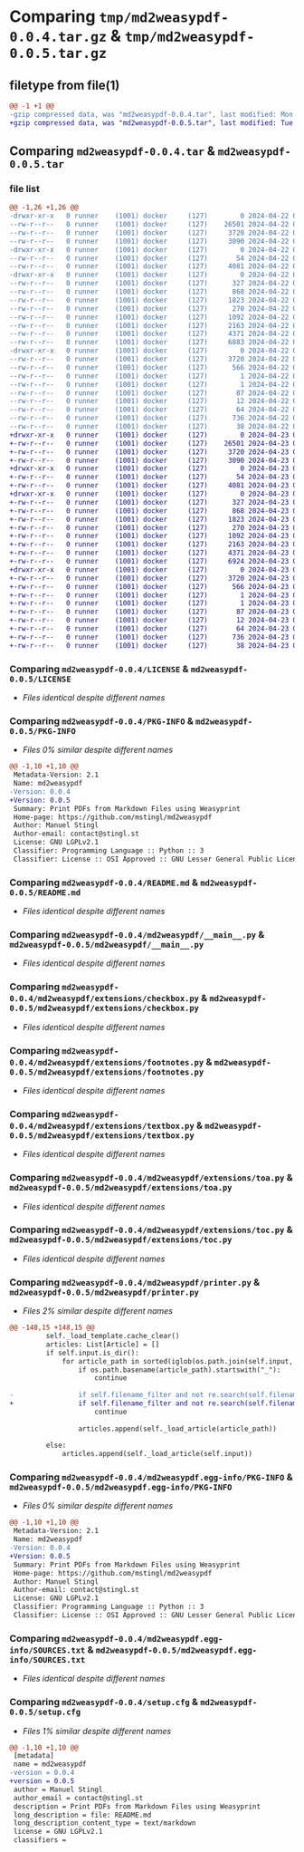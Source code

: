 # Comparing `tmp/md2weasypdf-0.0.4.tar.gz` & `tmp/md2weasypdf-0.0.5.tar.gz`

## filetype from file(1)

```diff
@@ -1 +1 @@
-gzip compressed data, was "md2weasypdf-0.0.4.tar", last modified: Mon Apr 22 06:03:29 2024, max compression
+gzip compressed data, was "md2weasypdf-0.0.5.tar", last modified: Tue Apr 23 06:20:04 2024, max compression
```

## Comparing `md2weasypdf-0.0.4.tar` & `md2weasypdf-0.0.5.tar`

### file list

```diff
@@ -1,26 +1,26 @@
-drwxr-xr-x   0 runner    (1001) docker     (127)        0 2024-04-22 06:03:29.453976 md2weasypdf-0.0.4/
--rw-r--r--   0 runner    (1001) docker     (127)    26501 2024-04-22 06:03:25.000000 md2weasypdf-0.0.4/LICENSE
--rw-r--r--   0 runner    (1001) docker     (127)     3720 2024-04-22 06:03:29.453976 md2weasypdf-0.0.4/PKG-INFO
--rw-r--r--   0 runner    (1001) docker     (127)     3090 2024-04-22 06:03:25.000000 md2weasypdf-0.0.4/README.md
-drwxr-xr-x   0 runner    (1001) docker     (127)        0 2024-04-22 06:03:29.453976 md2weasypdf-0.0.4/md2weasypdf/
--rw-r--r--   0 runner    (1001) docker     (127)       54 2024-04-22 06:03:25.000000 md2weasypdf-0.0.4/md2weasypdf/__init__.py
--rw-r--r--   0 runner    (1001) docker     (127)     4081 2024-04-22 06:03:25.000000 md2weasypdf-0.0.4/md2weasypdf/__main__.py
-drwxr-xr-x   0 runner    (1001) docker     (127)        0 2024-04-22 06:03:29.453976 md2weasypdf-0.0.4/md2weasypdf/extensions/
--rw-r--r--   0 runner    (1001) docker     (127)      327 2024-04-22 06:03:25.000000 md2weasypdf-0.0.4/md2weasypdf/extensions/__init__.py
--rw-r--r--   0 runner    (1001) docker     (127)      868 2024-04-22 06:03:25.000000 md2weasypdf-0.0.4/md2weasypdf/extensions/checkbox.py
--rw-r--r--   0 runner    (1001) docker     (127)     1823 2024-04-22 06:03:25.000000 md2weasypdf-0.0.4/md2weasypdf/extensions/footnotes.py
--rw-r--r--   0 runner    (1001) docker     (127)      270 2024-04-22 06:03:25.000000 md2weasypdf-0.0.4/md2weasypdf/extensions/subscript.py
--rw-r--r--   0 runner    (1001) docker     (127)     1092 2024-04-22 06:03:25.000000 md2weasypdf-0.0.4/md2weasypdf/extensions/textbox.py
--rw-r--r--   0 runner    (1001) docker     (127)     2163 2024-04-22 06:03:25.000000 md2weasypdf-0.0.4/md2weasypdf/extensions/toa.py
--rw-r--r--   0 runner    (1001) docker     (127)     4371 2024-04-22 06:03:25.000000 md2weasypdf-0.0.4/md2weasypdf/extensions/toc.py
--rw-r--r--   0 runner    (1001) docker     (127)     6883 2024-04-22 06:03:25.000000 md2weasypdf-0.0.4/md2weasypdf/printer.py
-drwxr-xr-x   0 runner    (1001) docker     (127)        0 2024-04-22 06:03:29.453976 md2weasypdf-0.0.4/md2weasypdf.egg-info/
--rw-r--r--   0 runner    (1001) docker     (127)     3720 2024-04-22 06:03:29.000000 md2weasypdf-0.0.4/md2weasypdf.egg-info/PKG-INFO
--rw-r--r--   0 runner    (1001) docker     (127)      566 2024-04-22 06:03:29.000000 md2weasypdf-0.0.4/md2weasypdf.egg-info/SOURCES.txt
--rw-r--r--   0 runner    (1001) docker     (127)        1 2024-04-22 06:03:29.000000 md2weasypdf-0.0.4/md2weasypdf.egg-info/dependency_links.txt
--rw-r--r--   0 runner    (1001) docker     (127)        1 2024-04-22 06:03:29.000000 md2weasypdf-0.0.4/md2weasypdf.egg-info/not-zip-safe
--rw-r--r--   0 runner    (1001) docker     (127)       87 2024-04-22 06:03:29.000000 md2weasypdf-0.0.4/md2weasypdf.egg-info/requires.txt
--rw-r--r--   0 runner    (1001) docker     (127)       12 2024-04-22 06:03:29.000000 md2weasypdf-0.0.4/md2weasypdf.egg-info/top_level.txt
--rw-r--r--   0 runner    (1001) docker     (127)       64 2024-04-22 06:03:25.000000 md2weasypdf-0.0.4/pyproject.toml
--rw-r--r--   0 runner    (1001) docker     (127)      736 2024-04-22 06:03:29.453976 md2weasypdf-0.0.4/setup.cfg
--rw-r--r--   0 runner    (1001) docker     (127)       38 2024-04-22 06:03:25.000000 md2weasypdf-0.0.4/setup.py
+drwxr-xr-x   0 runner    (1001) docker     (127)        0 2024-04-23 06:20:04.291192 md2weasypdf-0.0.5/
+-rw-r--r--   0 runner    (1001) docker     (127)    26501 2024-04-23 06:19:58.000000 md2weasypdf-0.0.5/LICENSE
+-rw-r--r--   0 runner    (1001) docker     (127)     3720 2024-04-23 06:20:04.291192 md2weasypdf-0.0.5/PKG-INFO
+-rw-r--r--   0 runner    (1001) docker     (127)     3090 2024-04-23 06:19:58.000000 md2weasypdf-0.0.5/README.md
+drwxr-xr-x   0 runner    (1001) docker     (127)        0 2024-04-23 06:20:04.287192 md2weasypdf-0.0.5/md2weasypdf/
+-rw-r--r--   0 runner    (1001) docker     (127)       54 2024-04-23 06:19:58.000000 md2weasypdf-0.0.5/md2weasypdf/__init__.py
+-rw-r--r--   0 runner    (1001) docker     (127)     4081 2024-04-23 06:19:58.000000 md2weasypdf-0.0.5/md2weasypdf/__main__.py
+drwxr-xr-x   0 runner    (1001) docker     (127)        0 2024-04-23 06:20:04.287192 md2weasypdf-0.0.5/md2weasypdf/extensions/
+-rw-r--r--   0 runner    (1001) docker     (127)      327 2024-04-23 06:19:58.000000 md2weasypdf-0.0.5/md2weasypdf/extensions/__init__.py
+-rw-r--r--   0 runner    (1001) docker     (127)      868 2024-04-23 06:19:58.000000 md2weasypdf-0.0.5/md2weasypdf/extensions/checkbox.py
+-rw-r--r--   0 runner    (1001) docker     (127)     1823 2024-04-23 06:19:58.000000 md2weasypdf-0.0.5/md2weasypdf/extensions/footnotes.py
+-rw-r--r--   0 runner    (1001) docker     (127)      270 2024-04-23 06:19:58.000000 md2weasypdf-0.0.5/md2weasypdf/extensions/subscript.py
+-rw-r--r--   0 runner    (1001) docker     (127)     1092 2024-04-23 06:19:58.000000 md2weasypdf-0.0.5/md2weasypdf/extensions/textbox.py
+-rw-r--r--   0 runner    (1001) docker     (127)     2163 2024-04-23 06:19:58.000000 md2weasypdf-0.0.5/md2weasypdf/extensions/toa.py
+-rw-r--r--   0 runner    (1001) docker     (127)     4371 2024-04-23 06:19:58.000000 md2weasypdf-0.0.5/md2weasypdf/extensions/toc.py
+-rw-r--r--   0 runner    (1001) docker     (127)     6924 2024-04-23 06:19:58.000000 md2weasypdf-0.0.5/md2weasypdf/printer.py
+drwxr-xr-x   0 runner    (1001) docker     (127)        0 2024-04-23 06:20:04.287192 md2weasypdf-0.0.5/md2weasypdf.egg-info/
+-rw-r--r--   0 runner    (1001) docker     (127)     3720 2024-04-23 06:20:04.000000 md2weasypdf-0.0.5/md2weasypdf.egg-info/PKG-INFO
+-rw-r--r--   0 runner    (1001) docker     (127)      566 2024-04-23 06:20:04.000000 md2weasypdf-0.0.5/md2weasypdf.egg-info/SOURCES.txt
+-rw-r--r--   0 runner    (1001) docker     (127)        1 2024-04-23 06:20:04.000000 md2weasypdf-0.0.5/md2weasypdf.egg-info/dependency_links.txt
+-rw-r--r--   0 runner    (1001) docker     (127)        1 2024-04-23 06:20:04.000000 md2weasypdf-0.0.5/md2weasypdf.egg-info/not-zip-safe
+-rw-r--r--   0 runner    (1001) docker     (127)       87 2024-04-23 06:20:04.000000 md2weasypdf-0.0.5/md2weasypdf.egg-info/requires.txt
+-rw-r--r--   0 runner    (1001) docker     (127)       12 2024-04-23 06:20:04.000000 md2weasypdf-0.0.5/md2weasypdf.egg-info/top_level.txt
+-rw-r--r--   0 runner    (1001) docker     (127)       64 2024-04-23 06:19:58.000000 md2weasypdf-0.0.5/pyproject.toml
+-rw-r--r--   0 runner    (1001) docker     (127)      736 2024-04-23 06:20:04.291192 md2weasypdf-0.0.5/setup.cfg
+-rw-r--r--   0 runner    (1001) docker     (127)       38 2024-04-23 06:19:58.000000 md2weasypdf-0.0.5/setup.py
```

### Comparing `md2weasypdf-0.0.4/LICENSE` & `md2weasypdf-0.0.5/LICENSE`

 * *Files identical despite different names*

### Comparing `md2weasypdf-0.0.4/PKG-INFO` & `md2weasypdf-0.0.5/PKG-INFO`

 * *Files 0% similar despite different names*

```diff
@@ -1,10 +1,10 @@
 Metadata-Version: 2.1
 Name: md2weasypdf
-Version: 0.0.4
+Version: 0.0.5
 Summary: Print PDFs from Markdown Files using Weasyprint
 Home-page: https://github.com/mstingl/md2weasypdf
 Author: Manuel Stingl
 Author-email: contact@stingl.st
 License: GNU LGPLv2.1
 Classifier: Programming Language :: Python :: 3
 Classifier: License :: OSI Approved :: GNU Lesser General Public License v2 or later (LGPLv2+)
```

### Comparing `md2weasypdf-0.0.4/README.md` & `md2weasypdf-0.0.5/README.md`

 * *Files identical despite different names*

### Comparing `md2weasypdf-0.0.4/md2weasypdf/__main__.py` & `md2weasypdf-0.0.5/md2weasypdf/__main__.py`

 * *Files identical despite different names*

### Comparing `md2weasypdf-0.0.4/md2weasypdf/extensions/checkbox.py` & `md2weasypdf-0.0.5/md2weasypdf/extensions/checkbox.py`

 * *Files identical despite different names*

### Comparing `md2weasypdf-0.0.4/md2weasypdf/extensions/footnotes.py` & `md2weasypdf-0.0.5/md2weasypdf/extensions/footnotes.py`

 * *Files identical despite different names*

### Comparing `md2weasypdf-0.0.4/md2weasypdf/extensions/textbox.py` & `md2weasypdf-0.0.5/md2weasypdf/extensions/textbox.py`

 * *Files identical despite different names*

### Comparing `md2weasypdf-0.0.4/md2weasypdf/extensions/toa.py` & `md2weasypdf-0.0.5/md2weasypdf/extensions/toa.py`

 * *Files identical despite different names*

### Comparing `md2weasypdf-0.0.4/md2weasypdf/extensions/toc.py` & `md2weasypdf-0.0.5/md2weasypdf/extensions/toc.py`

 * *Files identical despite different names*

### Comparing `md2weasypdf-0.0.4/md2weasypdf/printer.py` & `md2weasypdf-0.0.5/md2weasypdf/printer.py`

 * *Files 2% similar despite different names*

```diff
@@ -148,15 +148,15 @@
         self._load_template.cache_clear()
         articles: List[Article] = []
         if self.input.is_dir():
             for article_path in sorted(iglob(os.path.join(self.input, "**/*.md"), recursive=True)):
                 if os.path.basename(article_path).startswith("_"):
                     continue
 
-                if self.filename_filter and not re.search(self.filename_filter, article_path):
+                if self.filename_filter and not re.search(self.filename_filter, Path(article_path).relative_to(self.input).as_posix()):
                     continue
 
                 articles.append(self._load_article(article_path))
 
         else:
             articles.append(self._load_article(self.input))
```

### Comparing `md2weasypdf-0.0.4/md2weasypdf.egg-info/PKG-INFO` & `md2weasypdf-0.0.5/md2weasypdf.egg-info/PKG-INFO`

 * *Files 0% similar despite different names*

```diff
@@ -1,10 +1,10 @@
 Metadata-Version: 2.1
 Name: md2weasypdf
-Version: 0.0.4
+Version: 0.0.5
 Summary: Print PDFs from Markdown Files using Weasyprint
 Home-page: https://github.com/mstingl/md2weasypdf
 Author: Manuel Stingl
 Author-email: contact@stingl.st
 License: GNU LGPLv2.1
 Classifier: Programming Language :: Python :: 3
 Classifier: License :: OSI Approved :: GNU Lesser General Public License v2 or later (LGPLv2+)
```

### Comparing `md2weasypdf-0.0.4/md2weasypdf.egg-info/SOURCES.txt` & `md2weasypdf-0.0.5/md2weasypdf.egg-info/SOURCES.txt`

 * *Files identical despite different names*

### Comparing `md2weasypdf-0.0.4/setup.cfg` & `md2weasypdf-0.0.5/setup.cfg`

 * *Files 1% similar despite different names*

```diff
@@ -1,10 +1,10 @@
 [metadata]
 name = md2weasypdf
-version = 0.0.4
+version = 0.0.5
 author = Manuel Stingl
 author_email = contact@stingl.st
 description = Print PDFs from Markdown Files using Weasyprint
 long_description = file: README.md
 long_description_content_type = text/markdown
 license = GNU LGPLv2.1
 classifiers =
```

